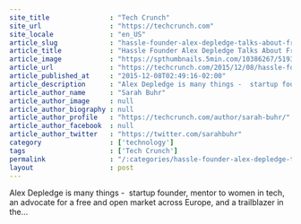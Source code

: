 ```yaml
---
site_title               : "Tech Crunch"
site_url                 : "https://techcrunch.com"
site_locale              : "en_US"
article_slug             : "hassle-founder-alex-depledge-talks-about-freeing-the-eu-market-and-changing-parental-leave-policy"
article_title            : "Hassle Founder Alex Depledge Talks About Freeing The EU Market And Changing Parental Leave Policy"
article_image            : "https://spthumbnails.5min.com/10386267/519313322_c.jpg?w=764&h=400"
article_url              : "https://techcrunch.com/2015/12/08/hassle-founder-alex-depledge-talks-about-freeing-up-the-domestic-market-and-changing-parental-leave-policy-in-the-eu/"
article_published_at     : "2015-12-08T02:49:16-02:00"
article_description      : "Alex Depledge is many things -  startup founder, mentor to women in tech, an advocate for a free and open market across Europe, and a trailblazer in the..."
article_author_name      : "Sarah Buhr"
article_author_image     : null
article_author_biography : null
article_author_profile   : "https://techcrunch.com/author/sarah-buhr/"
article_author_facebook  : null
article_author_twitter   : "https://twitter.com/sarahbuhr"
category                 : ['technology']
tags                     : ['Tech Crunch']
permalink                : "/:categories/hassle-founder-alex-depledge-talks-about-freeing-the-eu-market-and-changing-parental-leave-policy/"
layout                   : post
---
```


Alex Depledge is many things -  startup founder, mentor to women in tech, an advocate for a free and open market across Europe, and a trailblazer in the...
